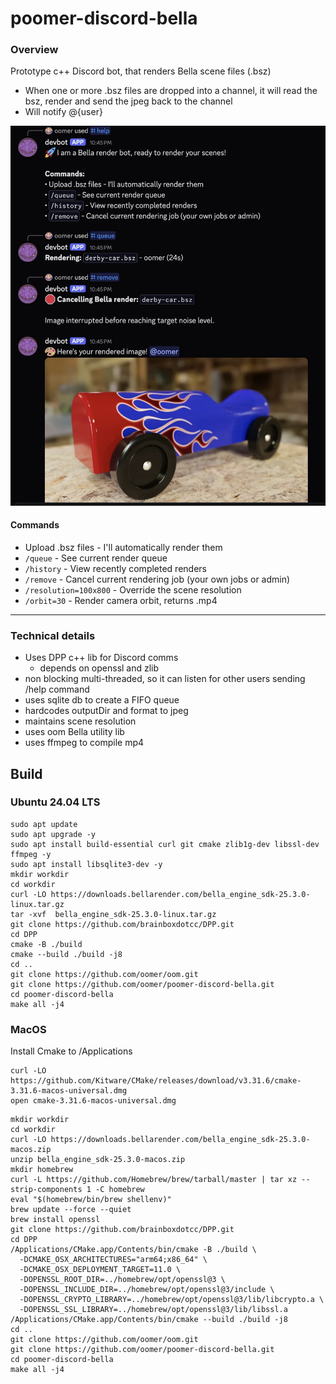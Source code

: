 # poomer-discord-bella

### Overview

Prototype c++ Discord bot, that renders Bella scene files (.bsz)
- When one or more .bsz files are dropped into a channel, it will read the bsz, render and  send the jpeg back to the channel
- Will notify @{user}


<img src="resources/discord.jpg">

#### Commands

- Upload .bsz files - I'll automatically render them
- `/queue` - See current render queue
- `/history` - View recently completed renders
- `/remove` - Cancel current rendering job (your own jobs or admin)
- `/resolution=100x800` - Override the scene resolution
- `/orbit=30` - Render camera orbit, returns .mp4 

----
### Technical details
- Uses DPP c++ lib for Discord comms
    - depends on openssl and zlib 
- non blocking multi-threaded, so it can listen for other users sending /help command 
- uses sqlite db to create a FIFO queue
- hardcodes outputDir and format to jpeg
- maintains scene resolution
- uses oom Bella utility lib
- uses ffmpeg to compile mp4

## Build

### Ubuntu 24.04 LTS

```
sudo apt update
sudo apt upgrade -y
sudo apt install build-essential curl git cmake zlib1g-dev libssl-dev ffmpeg -y
sudo apt install libsqlite3-dev -y
mkdir workdir
cd workdir
curl -LO https://downloads.bellarender.com/bella_engine_sdk-25.3.0-linux.tar.gz
tar -xvf  bella_engine_sdk-25.3.0-linux.tar.gz
git clone https://github.com/brainboxdotcc/DPP.git
cd DPP
cmake -B ./build
cmake --build ./build -j8
cd ..
git clone https://github.com/oomer/oom.git
git clone https://github.com/oomer/poomer-discord-bella.git
cd poomer-discord-bella
make all -j4
```

### MacOS

Install Cmake to /Applications
```
curl -LO https://github.com/Kitware/CMake/releases/download/v3.31.6/cmake-3.31.6-macos-universal.dmg
open cmake-3.31.6-macos-universal.dmg
```


```
mkdir workdir
cd workdir
curl -LO https://downloads.bellarender.com/bella_engine_sdk-25.3.0-macos.zip
unzip bella_engine_sdk-25.3.0-macos.zip
mkdir homebrew
curl -L https://github.com/Homebrew/brew/tarball/master | tar xz --strip-components 1 -C homebrew
eval "$(homebrew/bin/brew shellenv)"
brew update --force --quiet
brew install openssl
git clone https://github.com/brainboxdotcc/DPP.git
cd DPP
/Applications/CMake.app/Contents/bin/cmake -B ./build \
  -DCMAKE_OSX_ARCHITECTURES="arm64;x86_64" \
  -DCMAKE_OSX_DEPLOYMENT_TARGET=11.0 \
  -DOPENSSL_ROOT_DIR=../homebrew/opt/openssl@3 \
  -DOPENSSL_INCLUDE_DIR=../homebrew/opt/openssl@3/include \
  -DOPENSSL_CRYPTO_LIBRARY=../homebrew/opt/openssl@3/lib/libcrypto.a \
  -DOPENSSL_SSL_LIBRARY=../homebrew/opt/openssl@3/lib/libssl.a
/Applications/CMake.app/Contents/bin/cmake --build ./build -j8
cd ..
git clone https://github.com/oomer/oom.git
git clone https://github.com/oomer/poomer-discord-bella.git
cd poomer-discord-bella
make all -j4
```

